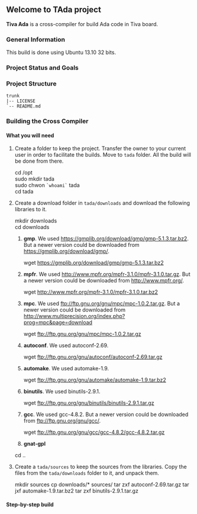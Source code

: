 ## Welcome to TAda project ##

**Tiva Ada** is a cross-compiler for build Ada code in Tiva board.

### General Information ###
This build is done using Ubuntu 13.10 32 bits. 
	
### Project Status and Goals ###

### Project Structure ##

	trunk
	|-- LICENSE
	`-- README.md

### Building the Cross Compiler ###
#### What you will need ####

1. Create a folder to keep the project. Transfer the owner to your current user in order to facilitate the builds. Move to `tada` folder. All the build will be done from there.

	cd /opt  
	sudo mkdir tada  
	sudo chwon `` `whoami` `` tada  
	cd tada  
	
2. Create a download folder in `tada/downloads` and download the following libraries to it.

	mkdir downloads  
	cd downloads  
	
	1. **gmp**. We used <https://gmplib.org/download/gmp/gmp-5.1.3.tar.bz2>. But a newer version could be downloaded from <https://gmplib.org/download/gmp/>.
	
		wget https://gmplib.org/download/gmp/gmp-5.1.3.tar.bz2

	2. **mpfr**. We used <http://www.mpfr.org/mpfr-3.1.0/mpfr-3.1.0.tar.gz>. But a newer version could be downloaded from <http://www.mpfr.org/>.
		
		wget http://www.mpfr.org/mpfr-3.1.0/mpfr-3.1.0.tar.bz2
		
	3. 	**mpc**. We used <ftp://ftp.gnu.org/gnu/mpc/mpc-1.0.2.tar.gz>. But a newer version could be downloaded from <http://www.multiprecision.org/index.php?prog=mpc&page=download>
	
		wget ftp://ftp.gnu.org/gnu/mpc/mpc-1.0.2.tar.gz
		
	4. **autoconf**. We used autoconf-2.69.

		wget ftp://ftp.gnu.org/gnu/autoconf/autoconf-2.69.tar.gz
		
	5. **automake**. We used automake-1.9.
	
		wget ftp://ftp.gnu.org/gnu/automake/automake-1.9.tar.bz2
		
	6. **binutils**. We used binutils-2.9.1.
	
		wget ftp://ftp.gnu.org/gnu/binutils/binutils-2.9.1.tar.gz

	7. **gcc**. We used gcc-4.8.2. But a newer version could be downloaded from <ftp://ftp.gnu.org/gnu/gcc/>.
	
		wget ftp://ftp.gnu.org/gnu/gcc/gcc-4.8.2/gcc-4.8.2.tar.gz
	
	8. **gnat-gpl**
		
	cd ..
	
3. Create a `tada/sources` to keep the sources from the libraries. Copy the files from the `tada/downloads` folder to it, and unpack them.

	mkdir sources
	cp downloads/* sources/
	tar zxf autoconf-2.69.tar.gz
	tar jxf automake-1.9.tar.bz2
	tar zxf binutils-2.9.1.tar.gz
	
	
#### Step-by-step build ####
